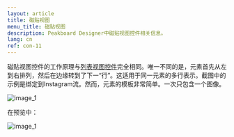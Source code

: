 ```yaml
---
layout: article
title: 磁贴视图
menu_title: 磁贴视图
description: Peakboard Designer中磁贴视图控件相关信息。
lang: cn
ref: con-11
---
```


磁贴视图控件的工作原理与[列表视图控件](/controls/10-en-list-view.html)完全相同。唯一不同的是，元素首先从左到右排列，然后在边缘转到了下一“行”。这适用于同一元素的多行表示。截图中的示例是绑定到Instagram流。然而，元素的模板非常简单。一次只包含一个图像。

![image_1](/assets/images/Controls/TileView/ControlsTileView01.png)

在预览中：

![image_1](/assets/images/Controls/TileView/ControlsTileView02.png)
